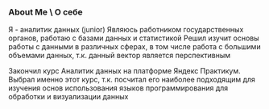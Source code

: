 ### About Me \ О себе
Я - аналитик данных (junior) 
Являюсь работником государственных органов, работаю с базами данных и статистикой
Решил изучит основы работы с данными в различных сферах, в том числе работа с большими объемами данных, т.к. данный вектор является перспективным

Закончил курс Аналитик данных на платформе Яндекс Практикум. 
Выбрал именно этот курс, т.к. посчитал его наиболее подходящим для изучения основ использования языков программирования для обработки и визуализации данных


